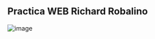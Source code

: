## Practica WEB Richard Robalino
![image](https://github.com/user-attachments/assets/3659b6ab-9fe3-4db3-a0f2-63a365d4ea3f)
